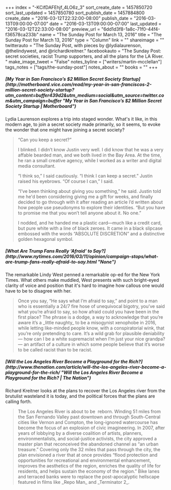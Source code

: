 +++
index = "-KCifDAFEhjf_4LO6z_3"
sort_create_date = 1457850720
sort_last_updated = 1457850780
sort_publish_date = 1457884800
create_date = "2016-03-12T22:32:00-08:00"
publish_date = "2016-03-13T09:00:00-07:00"
date = "2016-03-13T09:00:00-07:00"
last_updated = "2016-03-12T22:33:00-08:00"
preview_url = "6dd1d3f8-1a8c-71f0-44f4-f36578ca233b"
name = "The Sunday Post for March 13, 2016"
title = "The Sunday Post for March 13, 2016"
type = "Column"
link = ""
shareimage = ""
twitterauto = "The Sunday Post, with pieces by @lydialaurenson, @thelindywest, and @richardkreitner."
facebookauto = "The Sunday Post: secret societies, racist Trump supporters, and all the plans for the LA River. "
make_image_tweet = "False"
notes_byline = ["writers/martin-mcclellan"]
tags_notes = ["tags/the-sunday-post"]
notes_about = ""
books = ""
+++
<h5>[My Year in San Francisco’s $2 Million Secret Society Startup](http://motherboard.vice.com/read/my-year-in-san-franciscos-2-million-secret-society-startup?utm_content=buffer439d2&utm_medium=social&utm_source=twitter.com&utm_campaign=buffer "My Year in San Francisco’s $2 Million Secret Society Startup | Motherboard")</h5>

Lydia Laurenson explores a trip into staged wonder. What's it like, in this modern age, to join a secret society made primarily, so it seems, to evoke the wonder that one might have joining a secret society?

<blockquote>
“Can you keep a secret?”

I blinked. I didn’t know Justin very well. I did know that he was a very affable bearded man, and we both lived in the Bay Area. At the time, he ran a small creative agency, while I worked as a writer and digital media consultant.

“I think so,” I said cautiously. “I think I can keep a secret.” Justin raised his eyebrows. “Of course I can,” I said.

“I’ve been thinking about giving you something,” he said. Justin told me he'd been considering giving me a gift for weeks, and finally decided to go through with it after reading an article I’d written about how people use pseudonyms to explore their identities. “But you have to promise me that you won’t tell anyone about it. No one.”

I nodded, and he handed me a plastic card—much like a credit card, but pure white with a line of black zeroes. It came in a black slipcase embossed with the words “ABSOLUTE DISCRETION” and a distinctive golden hexagonal symbol.
</blockquote>


<h5>[What Are Trump Fans Really ‘Afraid’ to Say?](http://www.nytimes.com/2016/03/11/opinion/campaign-stops/what-are-trump-fans-really-afraid-to-say.html "None")</h5>

The remarkable Lindy West penned a remarkable op-ed for the New York Times. What others make muddled, West presents with such bright-eyed clarity of voice and position that it's hard to imagine how callous one would have to be to disagree with her.

<blockquote>
 Once you say, “He says what I’m afraid to say,” and point to a man who is essentially a 24/7 fire hose of unequivocal bigotry, you’ve said what you’re afraid to say, so how afraid could you have been in the first place? The phrase is a dodge, a way to acknowledge that you’re aware it’s a _little naughty_ to be a misogynist xenophobe in 2016, while letting like-minded people know, with a conspiratorial wink, that you’re only pretending to care. It’s a wild grab for plausible deniability &mdash; how can I be a white supremacist when I’m just your nice grandpa? &mdash; an artifact of a culture in which some people believe that it’s worse to be called racist than to be racist.

</blockquote>

<h5>[Will the Los Angeles River Become a Playground for the Rich?](http://www.thenation.com/article/will-the-los-angeles-river-become-a-playground-for-the-rich/ "Will the Los Angeles River Become a Playground for the Rich? | The Nation")</h5>

Richard Kreitner looks at the plans to recover the Los Angeles river from the brutulist wasteland it is today, and the political forces that the plans are calling forth. 

<blockquote>
	The Los Angeles River is about to be  reborn. Winding 51 miles from the San Fernando Valley past downtown and through South-Central cities like Vernon and Compton, the long-ignored watercourse has become the focus of an explosion of civic imagineering. In 2007, after years of lobbying by a diverse coalition of artists, planners, environmentalists, and social-justice activists, the city approved a master plan that reconceived the abandoned channel as “an urban treasure.” Covering only the 32 miles that pass through the city, the plan envisioned a river that at once provides “flood protection and opportunities for recreational and environmental enhancement, improves the aesthetics of the region, enriches the quality of life for residents, and helps sustain the economy of the region.” Bike lanes and terraced banks were to replace the post-apocalyptic hellscape featured in films like _Repo Man_ and _Terminator 2_.
</blockquote>
